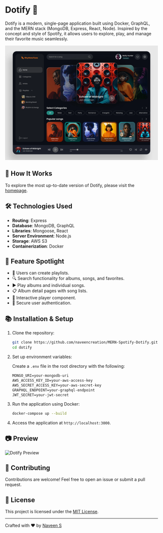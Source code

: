 
# Dotify 🎵

Dotify is a modern, single-page application built using Docker, GraphQL, and the MERN stack (MongoDB, Express, React, Node). Inspired by the concept and style of Spotify, it allows users to explore, play, and manage their favorite music seamlessly.

![Dotify Preview](Spotify-Design-Concept.png)

## 🚀 How It Works

To explore the most up-to-date version of Dotify, please visit the [homepage](https://github.com/naveencreation/MERN-Spotify-Dotify).

## 🛠️ Technologies Used

- **Routing**: Express
- **Database**: MongoDB, GraphQL
- **Libraries**: Mongoose, React
- **Server Environment**: Node.js
- **Storage**: AWS S3
- **Containerization**: Docker

## 🌟 Feature Spotlight

- 🎵 Users can create playlists.
- 🔍 Search functionality for albums, songs, and favorites.
- ▶️ Play albums and individual songs.
- 📋 Album detail pages with song lists.
- 🎼 Interactive player component.
- 🔐 Secure user authentication.

## 📚 Installation & Setup

1. Clone the repository:

    ```bash
    git clone https://github.com/naveencreation/MERN-Spotify-Dotify.git
    cd dotify
    ```

2. Set up environment variables:

    Create a `.env` file in the root directory with the following:

    ```env
    MONGO_URI=your-mongodb-uri
    AWS_ACCESS_KEY_ID=your-aws-access-key
    AWS_SECRET_ACCESS_KEY=your-aws-secret-key
    GRAPHQL_ENDPOINT=your-graphql-endpoint
    JWT_SECRET=your-jwt-secret
    ```

3. Run the application using Docker:

    ```bash
    docker-compose up --build
    ```

4. Access the application at `http://localhost:3000`.

## 📷 Preview

![Dotify Preview](your-image-link-here)

## 🤝 Contributing

Contributions are welcome! Feel free to open an issue or submit a pull request.

## 📜 License

This project is licensed under the [MIT License](LICENSE).

---

Crafted with ❤️ by [Naveen S](https://github.com/naveencreation)
